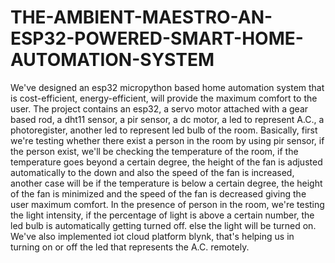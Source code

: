 # THE-AMBIENT-MAESTRO-AN-ESP32-POWERED-SMART-HOME-AUTOMATION-SYSTEM
We've designed an esp32 micropython based home automation system that is cost-efficient, energy-efficient, will provide the maximum comfort to the user.
The project contains an esp32, a servo motor attached with a gear based rod, a dht11 sensor, a pir sensor, a dc motor, a led to represent A.C., a photoregister, another led to represent led bulb of the room.
Basically, first we're testing whether there exist a person in the room by using pir sensor, if the person exist, we'll be checking the temperature of the room, if the temperature goes beyond a certain degree, the height of the fan is adjusted automatically to the down and also the speed of the fan is increased, another case will be if the temperature is below a certain degree, the height of the fan is minimized and the speed of the fan is decreased giving the user maximum comfort. 
In the presence of person in the room, we're testing the light intensity, if the percentage of light is above a certain number, the led bulb is automatically getting turned off. else the light will be turned on.
We've also implemented iot cloud platform blynk, that's helping us in turning on or off the led that represents the A.C. remotely.
